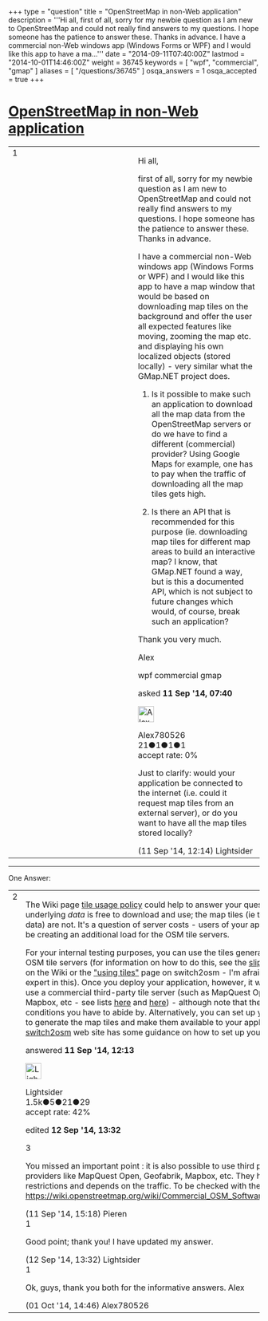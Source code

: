+++
type = "question"
title = "OpenStreetMap in non-Web application"
description = '''Hi all, first of all, sorry for my newbie question as I am new to OpenStreetMap and could not really find answers to my questions. I hope someone has the patience to answer these. Thanks in advance. I have a commercial non-Web windows app (Windows Forms or WPF) and I would like this app to have a ma...'''
date = "2014-09-11T07:40:00Z"
lastmod = "2014-10-01T14:46:00Z"
weight = 36745
keywords = [ "wpf", "commercial", "gmap" ]
aliases = [ "/questions/36745" ]
osqa_answers = 1
osqa_accepted = true
+++

<div class="headNormal">

# [OpenStreetMap in non-Web application](/questions/36745/openstreetmap-in-non-web-application)

</div>

<div id="main-body">

<div id="askform">

<table id="question-table" style="width:100%;">
<colgroup>
<col style="width: 50%" />
<col style="width: 50%" />
</colgroup>
<tbody>
<tr>
<td style="width: 30px; vertical-align: top"><div class="vote-buttons">
<span id="post-36745-upvote" class="ajax-command post-vote up" rel="nofollow" title="I like this post (click again to cancel)"> </span>
<div id="post-36745-score" class="post-score" title="current number of votes">
1
</div>
<span id="post-36745-downvote" class="ajax-command post-vote down" rel="nofollow" title="I dont like this post (click again to cancel)"> </span> <span id="favorite-mark" class="ajax-command favorite-mark" rel="nofollow" title="mark/unmark this question as favorite (click again to cancel)"> </span>
<div id="favorite-count" class="favorite-count">
&#10;</div>
</div></td>
<td><div id="item-right">
<div class="question-body">
<p>Hi all,</p>
<p>first of all, sorry for my newbie question as I am new to OpenStreetMap and could not really find answers to my questions. I hope someone has the patience to answer these. Thanks in advance.</p>
<p>I have a commercial non-Web windows app (Windows Forms or WPF) and I would like this app to have a map window that would be based on downloading map tiles on the background and offer the user all expected features like moving, zooming the map etc. and displaying his own localized objects (stored locally) - very similar what the GMap.NET project does.</p>
<ol>
<li><p>Is it possible to make such an application to download all the map data from the OpenStreetMap servers or do we have to find a different (commercial) provider? Using Google Maps for example, one has to pay when the traffic of downloading all the map tiles gets high.</p></li>
<li><p>Is there an API that is recommended for this purpose (ie. downloading map tiles for different map areas to build an interactive map? I know, that GMap.NET found a way, but is this a documented API, which is not subject to future changes which would, of course, break such an application?</p></li>
</ol>
<p>Thank you very much.</p>
<p>Alex</p>
</div>
<div id="question-tags" class="tags-container tags">
<span class="post-tag tag-link-wpf" rel="tag" title="see questions tagged &#39;wpf&#39;">wpf</span> <span class="post-tag tag-link-commercial" rel="tag" title="see questions tagged &#39;commercial&#39;">commercial</span> <span class="post-tag tag-link-gmap" rel="tag" title="see questions tagged &#39;gmap&#39;">gmap</span>
</div>
<div id="question-controls" class="post-controls">
&#10;</div>
<div class="post-update-info-container">
<div class="post-update-info post-update-info-user">
<p>asked <strong>11 Sep '14, 07:40</strong></p>
<img src="https://secure.gravatar.com/avatar/db462b8ae34a93bca420176e8c4723eb?s=32&amp;d=identicon&amp;r=g" class="gravatar" width="32" height="32" alt="Alex780526&#39;s gravatar image" />
<p><span>Alex780526</span><br />
<span class="score" title="21 reputation points">21</span><span title="1 badges"><span class="badge1">●</span><span class="badgecount">1</span></span><span title="1 badges"><span class="silver">●</span><span class="badgecount">1</span></span><span title="1 badges"><span class="bronze">●</span><span class="badgecount">1</span></span><br />
<span class="accept_rate" title="Rate of the user&#39;s accepted answers">accept rate:</span> <span title="Alex780526 has no accepted answers">0%</span></p>
</div>
</div>
<div id="comments-container-36745" class="comments-container">
<span id="36760"></span>
<div id="comment-36760" class="comment">
<div id="post-36760-score" class="comment-score">
&#10;</div>
<div class="comment-text">
<p>Just to clarify: would your application be connected to the internet (i.e. could it request map tiles from an external server), or do you want to have all the map tiles stored locally?</p>
</div>
<div id="comment-36760-info" class="comment-info">
<span class="comment-age">(11 Sep '14, 12:14)</span> <span class="comment-user userinfo">Lightsider</span>
</div>
</div>
</div>
<div id="comment-tools-36745" class="comment-tools">
&#10;</div>
<div class="clear">
&#10;</div>
<div id="comment-36745-form-container" class="comment-form-container">
&#10;</div>
<div class="clear">
&#10;</div>
</div></td>
</tr>
</tbody>
</table>

------------------------------------------------------------------------

<div class="tabBar">

<span id="sort-top"></span>

<div class="headQuestions">

One Answer:

</div>

</div>

<span id="36759"></span>

<div id="answer-container-36759" class="answer accepted-answer">

<table style="width:100%;">
<colgroup>
<col style="width: 50%" />
<col style="width: 50%" />
</colgroup>
<tbody>
<tr>
<td style="width: 30px; vertical-align: top"><div class="vote-buttons">
<span id="post-36759-upvote" class="ajax-command post-vote up" rel="nofollow" title="I like this post (click again to cancel)"> </span>
<div id="post-36759-score" class="post-score" title="current number of votes">
2
</div>
<span id="post-36759-downvote" class="ajax-command post-vote down" rel="nofollow" title="I dont like this post (click again to cancel)"> </span> <span class="accept-answer on" rel="nofollow" title="Alex780526 has selected this answer as the correct answer"> </span>
</div></td>
<td><div class="item-right">
<div class="answer-body">
<p>The Wiki page <a href="https://wiki.openstreetmap.org/wiki/Tile_usage_policy">tile usage policy</a> could help to answer your question. The underlying <em>data</em> is free to download and use; the map tiles (ie the visualised data) are not. It's a question of server costs - users of your application would be creating an additional load for the OSM tile servers.</p>
<p>For your internal testing purposes, you can use the tiles generated by the OSM tile servers (for information on how to do this, see the <a href="https://wiki.openstreetmap.org/wiki/Slippy_map_tilenames">slippy map</a> page on the Wiki or the <a href="http://switch2osm.org/using-tiles/">"using tiles"</a> page on switch2osm - I'm afraid I'm not an expert in this). Once you deploy your application, however, it would be best to use a commercial third-party tile server (such as MapQuest Open, Geofabrik, Mapbox, etc - see lists <a href="https://wiki.openstreetmap.org/wiki/Commercial_OSM_Software_and_Services">here</a> and <a href="http://switch2osm.org/providers/">here</a>) - although note that they also have conditions you have to abide by. Alternatively, you can set up your own server to generate the map tiles and make them available to your application (the <a href="http://switch2osm.org/">switch2osm</a> web site has some guidance on how to set up your own server).</p>
</div>
<div class="answer-controls post-controls">
&#10;</div>
<div class="post-update-info-container">
<div class="post-update-info post-update-info-user">
<p>answered <strong>11 Sep '14, 12:13</strong></p>
<img src="https://secure.gravatar.com/avatar/390c3a1e9ea7b1f10deea61828ad66eb?s=32&amp;d=identicon&amp;r=g" class="gravatar" width="32" height="32" alt="Lightsider&#39;s gravatar image" />
<p><span>Lightsider</span><br />
<span class="score" title="1540 reputation points"><span>1.5k</span></span><span title="5 badges"><span class="badge1">●</span><span class="badgecount">5</span></span><span title="21 badges"><span class="silver">●</span><span class="badgecount">21</span></span><span title="29 badges"><span class="bronze">●</span><span class="badgecount">29</span></span><br />
<span class="accept_rate" title="Rate of the user&#39;s accepted answers">accept rate:</span> <span title="Lightsider has 9 accepted answers">42%</span></p>
</div>
<div class="post-update-info post-update-info-edited">
<p><span> edited <strong>12 Sep '14, 13:32</strong> </span></p>
</div>
</div>
<div id="comments-container-36759" class="comments-container">
<span id="36767"></span>
<div id="comment-36767" class="comment">
<div id="post-36767-score" class="comment-score">
3
</div>
<div class="comment-text">
<p>You missed an important point : it is also possible to use third party OSM tiles providers like MapQuest Open, Geofabrik, Mapbox, etc. They have also restrictions and depends on the traffic. To be checked with them. List here <a href="https://wiki.openstreetmap.org/wiki/Commercial_OSM_Software_and_Services">https://wiki.openstreetmap.org/wiki/Commercial_OSM_Software_and_Services</a></p>
</div>
<div id="comment-36767-info" class="comment-info">
<span class="comment-age">(11 Sep '14, 15:18)</span> <span class="comment-user userinfo">Pieren</span>
</div>
</div>
<span id="36796"></span>
<div id="comment-36796" class="comment">
<div id="post-36796-score" class="comment-score">
1
</div>
<div class="comment-text">
<p>Good point; thank you! I have updated my answer.</p>
</div>
<div id="comment-36796-info" class="comment-info">
<span class="comment-age">(12 Sep '14, 13:32)</span> <span class="comment-user userinfo">Lightsider</span>
</div>
</div>
<span id="37188"></span>
<div id="comment-37188" class="comment">
<div id="post-37188-score" class="comment-score">
1
</div>
<div class="comment-text">
<p>Ok, guys, thank you both for the informative answers. Alex</p>
</div>
<div id="comment-37188-info" class="comment-info">
<span class="comment-age">(01 Oct '14, 14:46)</span> <span class="comment-user userinfo">Alex780526</span>
</div>
</div>
</div>
<div id="comment-tools-36759" class="comment-tools">
&#10;</div>
<div class="clear">
&#10;</div>
<div id="comment-36759-form-container" class="comment-form-container">
&#10;</div>
<div class="clear">
&#10;</div>
</div></td>
</tr>
</tbody>
</table>

</div>

<div class="paginator-container-left">

</div>

</div>

</div>

